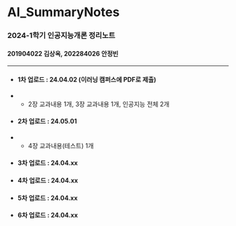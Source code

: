 # AI_SummaryNotes
### 2024-1학기 인공지능개론 정리노트
#### 201904022 김상옥, 202284026 안정빈

----

- #### 1차 업로드 : 24.04.02 (이러닝 캠퍼스에 PDF로 제출)
- - 2장 교과내용 1개, 3장 교과내용 1개, 인공지능 전체 2개
- #### 2차 업로드 : 24.05.01
- - 4장 교과내용(테스트) 1개 
- #### 3차 업로드 : 24.04.xx 
- #### 4차 업로드 : 24.04.xx 
- #### 5차 업로드 : 24.04.xx 
- #### 6차 업로드 : 24.04.xx 


